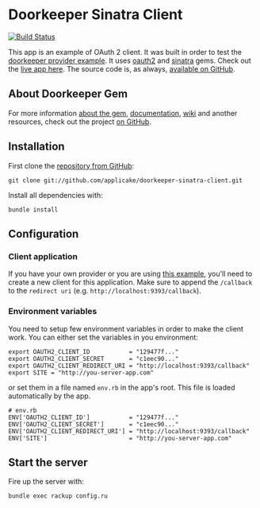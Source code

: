 # Doorkeeper Sinatra Client

[![Build Status](https://semaphoreci.com/api/v1/doorkeeper-gem/doorkeeper-sinatra-client/branches/master/badge.svg)](https://semaphoreci.com/doorkeeper-gem/doorkeeper-sinatra-client)

This app is an example of OAuth 2 client. It was built in order to test the [doorkeeper provider example](http://doorkeeper-provider.herokuapp.com/). It uses [oauth2](https://github.com/intridea/oauth2) and [sinatra](http://www.sinatrarb.com/) gems. Check out the [live app here](http://doorkeeper-sinatra.herokuapp.com/). The source code is, as always, [available on GitHub](https://github.com/applicake/doorkeeper-sinatra-client).

## About Doorkeeper Gem

For more information [about the gem](https://github.com/applicake/doorkeeper), [documentation](https://github.com/applicake/doorkeeper#readme), [wiki](https://github.com/applicake/doorkeeper/wiki/_pages) and another resources, check out the project [on GitHub](https://github.com/applicake/doorkeeper).

## Installation

First clone the [repository from GitHub](https://github.com/applicake/doorkeeper-sinatra-client):

    git clone git://github.com/applicake/doorkeeper-sinatra-client.git

Install all dependencies with:

    bundle install

## Configuration

### Client application

If you have your own provider or you are using [this example](http://doorkeeper-provider.herokuapp.com/), you'll need to create a new client for this application. Make sure to append the `/callback` to the `redirect uri` (e.g. `http://localhost:9393/callback`).

### Environment variables

You need to setup few environment variables in order to make the client work. You can either set the variables in you environment:

    export OAUTH2_CLIENT_ID           = "129477f..."
    export OAUTH2_CLIENT_SECRET       = "c1eec90..."
    export OAUTH2_CLIENT_REDIRECT_URI = "http://localhost:9393/callback"
    export SITE = "http://you-server-app.com"


or set them in a file named `env.rb` in the app's root. This file is loaded automatically by the app.

    # env.rb
    ENV['OAUTH2_CLIENT_ID']           = "129477f..."
    ENV['OAUTH2_CLIENT_SECRET']       = "c1eec90..."
    ENV['OAUTH2_CLIENT_REDIRECT_URI'] = "http://localhost:9393/callback"
    ENV['SITE']                       = "http://you-server-app.com"

## Start the server

Fire up the server with:

    bundle exec rackup config.ru
